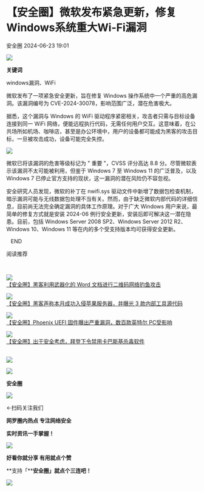 #  【安全圈】微软发布紧急更新，修复Windows系统重大Wi-Fi漏洞   
 安全圈   2024-06-23 19:01  
  
![](https://mmbiz.qpic.cn/sz_mmbiz_png/aBHpjnrGylgOvEXHviaXu1fO2nLov9bZ055v7s8F6w1DD1I0bx2h3zaOx0Mibd5CngBwwj2nTeEbupw7xpBsx27Q/640?wx_fmt=other&from=appmsg&tp=webp&wxfrom=5&wx_lazy=1&wx_co=1 "")  
  
  
**关键词**  
  
  
  
windows漏洞、WiFi  
  
  
微软发布了一项紧急安全更新，旨在修复 Windows 操作系统中一个严重的高危漏洞。该漏洞编号为 CVE-2024-30078，影响范围广泛，潜在危害极大。  
  
据悉，这个漏洞与 Windows 的 WiFi 驱动程序紧密相关，攻击者只需与目标设备连接到同一 WiFi 网络，便能远程执行代码，无需任何用户交互。这意味着，在公共场所如机场、咖啡店，甚至是办公环境中，用户的设备都可能成为黑客的攻击目标，一旦被攻击成功，设备可能完全失控。  
  
![](https://mmbiz.qpic.cn/sz_mmbiz_jpg/aBHpjnrGylgoAdsrRcviaRQ1FWick6NXXjOhVnSnzj9MNy5zcuiadVbqLtA5QSic5wCc2UauOyBeicTzShUcHiaQGdibg/640?wx_fmt=jpeg&from=appmsg "")  
  
微软已将该漏洞的危害等级标记为 " 重要 "，CVSS 评分高达 8.8 分。尽管微软表示该漏洞不太可能被利用，但鉴于 Windows 7 至 Windows 11 的广泛普及，以及 Windows 7 已停止官方支持的现状，这一漏洞的潜在风险仍不容忽视。  
  
安全研究人员发现，微软的补丁在 nwifi.sys 驱动文件中新增了数据包检查机制，暗示漏洞可能与无线数据包处理不当有关。然而，由于缺乏微软内部代码的详细信息，目前尚无法完全确定漏洞的具体工作原理。对于广大 Windows 用户来说，最简单的修复方式就是安装 2024-06 例行安全更新，安装后即可解决这一潜在隐患。目前，包括 Windows Server 2008 SP2、Windows Server 2012 R2、Windows 10、Windows 11 等在内的多个受支持版本均可获得安全更新。  
  
  
   END    
  
  
阅读推荐  
  
  
‍  
  
[](http://mp.weixin.qq.com/s?__biz=MzIzMzE4NDU1OQ==&mid=2652061929&idx=1&sn=86bd672097d2e45e5f3b13209b2815e7&chksm=f36e6ca9c419e5bf6afcf97a252dd54787a58ccee6023fe2cafc61184b1e99b786328e8cb8ab&scene=21#wechat_redirect)  
  
![](https://mmbiz.qpic.cn/sz_mmbiz_jpg/aBHpjnrGylhqibmq8J7V2NFY5uibicPY50SWZxJ6zQWdDzFwqoCcYbBw5eib59ebpIc90wESVm5Bdq5M8zFkIBF1NQ/640?wx_fmt=other&tp=webp&wxfrom=5&wx_lazy=1&wx_co=1 "")  
[【安全圈】黑客利用武器化的 Word 文档进行二维码网络钓鱼攻击](http://mp.weixin.qq.com/s?__biz=MzIzMzE4NDU1OQ==&mid=2652061929&idx=1&sn=86bd672097d2e45e5f3b13209b2815e7&chksm=f36e6ca9c419e5bf6afcf97a252dd54787a58ccee6023fe2cafc61184b1e99b786328e8cb8ab&scene=21#wechat_redirect)  
  
  
  
![](https://mmbiz.qpic.cn/sz_mmbiz_jpg/aBHpjnrGylhqibmq8J7V2NFY5uibicPY50SNOlWdNEKSWrZwacsh59rZ4WicYMVcAicAJ4joOicGHY0ic8tENU3NSgicog/640?wx_fmt=other&tp=webp&wxfrom=5&wx_lazy=1&wx_co=1 "")  
[【安全圈】黑客声称本月成功入侵苹果服务器，并曝光 3 款内部工具源代码](http://mp.weixin.qq.com/s?__biz=MzIzMzE4NDU1OQ==&mid=2652061929&idx=2&sn=fa699ee58d5e14c4d5cdbb8a6c8d2658&chksm=f36e6ca9c419e5bfa1ec74d200edfed4bf5f81de41c155e2eec1905dbc6084830a684864fa9e&scene=21#wechat_redirect)  
  
  
  
![](https://mmbiz.qpic.cn/sz_mmbiz_jpg/aBHpjnrGyliabowBJYBMIsg4YrJiaLiaO4qw85J8KMeIY6vmkcWNS9lsJXsjMsSE8zvXRj30ibw8D3vfLy2leC40Sw/640?wx_fmt=other&tp=webp&wxfrom=5&wx_lazy=1&wx_co=1 "")  
[【安全圈】Phoenix UEFI 固件曝出严重漏洞，数百款英特尔 PC受影响](http://mp.weixin.qq.com/s?__biz=MzIzMzE4NDU1OQ==&mid=2652061929&idx=3&sn=db98c12334b2f4076c4cd570dad2e96b&chksm=f36e6ca9c419e5bf5a2d676648961aec55ca4d4dcef4be21ce39af4aa54191ac26b38cc2df47&scene=21#wechat_redirect)  
  
  
  
![](https://mmbiz.qpic.cn/sz_mmbiz_jpg/aBHpjnrGyliabowBJYBMIsg4YrJiaLiaO4q7bLyOFqeRNHQKIuSws8CEJiay1E0jJCKqHicrLo3K3F1bytNMiaHBOtDw/640?wx_fmt=other&from=appmsg&tp=webp&wxfrom=5&wx_lazy=1&wx_co=1 "")  
[【安全圈】出于安全考虑，拜登下令禁用卡巴斯基杀毒软件](http://mp.weixin.qq.com/s?__biz=MzIzMzE4NDU1OQ==&mid=2652061929&idx=4&sn=15418bbc2912937407f3235329fc0fcf&chksm=f36e6ca9c419e5bf57db3bc9603486ea420d9fa86d259fc41c2f5a09b0d9c37a22f372603f31&scene=21#wechat_redirect)  
         
  
  
  
  
  
![](https://mmbiz.qpic.cn/mmbiz_gif/aBHpjnrGylgeVsVlL5y1RPJfUdozNyCEft6M27yliapIdNjlcdMaZ4UR4XxnQprGlCg8NH2Hz5Oib5aPIOiaqUicDQ/640?wx_fmt=gif "")  
  
  
  
![](https://mmbiz.qpic.cn/mmbiz_png/aBHpjnrGylgeVsVlL5y1RPJfUdozNyCEDQIyPYpjfp0XDaaKjeaU6YdFae1iagIvFmFb4djeiahnUy2jBnxkMbaw/640?wx_fmt=png "")  
  
**安全圈**  
  
![](https://mmbiz.qpic.cn/mmbiz_gif/aBHpjnrGylgeVsVlL5y1RPJfUdozNyCEft6M27yliapIdNjlcdMaZ4UR4XxnQprGlCg8NH2Hz5Oib5aPIOiaqUicDQ/640?wx_fmt=gif "")  
  
  
←扫码关注我们  
  
**网罗圈内热点 专注网络安全**  
  
**实时资讯一手掌握！**  
  
  
![](https://mmbiz.qpic.cn/mmbiz_gif/aBHpjnrGylgeVsVlL5y1RPJfUdozNyCE3vpzhuku5s1qibibQjHnY68iciaIGB4zYw1Zbl05GQ3H4hadeLdBpQ9wEA/640?wx_fmt=gif "")  
  
**好看你就分享 有用就点个赞**  
  
**支持「****安全圈」就点个三连吧！**  
  
![](https://mmbiz.qpic.cn/mmbiz_gif/aBHpjnrGylgeVsVlL5y1RPJfUdozNyCE3vpzhuku5s1qibibQjHnY68iciaIGB4zYw1Zbl05GQ3H4hadeLdBpQ9wEA/640?wx_fmt=gif "")  
  
  
  
  
